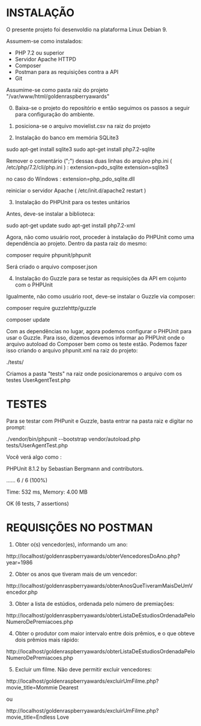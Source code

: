 INSTALAÇÃO
==========


O presente projeto foi desenvoldio na plataforma Linux Debian 9.

Assumem-se como instalados:

- PHP 7.2 ou superior
- Servidor Apache HTTPD
- Composer
- Postman para as requisições contra a API
- Git


Assumime-se como pasta raiz do projeto "/var/www/html/goldenraspberryawards"


0) Baixa-se o projeto do repositório e então seguimos os passos a seguir para configuração do ambiente.


1) posiciona-se o arquivo movielist.csv na raiz do projeto


2) Instalação do banco em memória SQLite3

sudo apt-get install sqlite3
sudo apt-get install php7.2-sqlite

Remover o comentário (";") dessas duas linhas do arquivo php.ini ( /etc/php/7.2/cli/php.ini ) :
extension=pdo_sqlite
extension=sqlite3

no caso do Windows : extension=php_pdo_sqlite.dll

reiniciar o servidor Apache ( /etc/init.d/apache2 restart )


3) Instalação do PHPUnit para os testes unitários

Antes, deve-se instalar a biblioteca:

sudo apt-get update
sudo apt-get install php7.2-xml

Agora, não como usuário root, proceder à instalação do PHPUnit como uma dependência ao projeto. Dentro da pasta raiz do mesmo:

composer require phpunit/phpunit

Será criado o arquivo composer.json


4) Instalação do Guzzle para se testar as requisições da API em cojunto com o PHPUnit

Igualmente, não como usuário root, deve-se instalar o Guzzle via composer:

composer require guzzlehttp/guzzle

composer update


Com as dependências no lugar, agora podemos configurar o PHPUnit para usar o Guzzle. Para isso, dizemos devemos informar ao PHPUnit onde o arquivo autoload do Composer bem como os teste estão. Podemos fazer isso criando o arquivo phpunit.xml na raiz do projeto:

<?xml version="1.0" encoding="UTF-8"?>
<phpunit bootstrap="vendor/autoload.php">
    <testsuites>
        <testsuite name="REST API Test Suite">
            <directory suffix=".php">./tests/</directory>
        </testsuite>
    </testsuites>
</phpunit>


Criamos a pasta "tests" na raiz onde posicionaremos o arquivo com os testes UserAgentTest.php



TESTES
======

Para se testar com PHPunit e Guzzle, basta entrar na pasta raiz e digitar no prompt:

./vendor/bin/phpunit --bootstrap vendor/autoload.php tests/UserAgentTest.php

Você verá algo como :

PHPUnit 8.1.2 by Sebastian Bergmann and contributors.

......                                                              6 / 6 (100%)

Time: 532 ms, Memory: 4.00 MB

OK (6 tests, 7 assertions)




REQUISIÇÕES NO POSTMAN
======================


1) Obter o(s) vencedor(es), informando um ano:

http://localhost/goldenraspberryawards/obterVencedoresDoAno.php?year=1986


2) Obter os anos que tiveram mais de um vencedor:

http://localhost/goldenraspberryawards/obterAnosQueTiveramMaisDeUmVencedor.php


3) Obter a lista de estúdios, ordenada pelo número de premiações:

http://localhost/goldenraspberryawards/obterListaDeEstudiosOrdenadaPeloNumeroDePremiacoes.php


4) Obter o produtor com maior intervalo entre dois prêmios, e o que obteve dois prêmios mais rápido:

http://localhost/goldenraspberryawards/obterListaDeEstudiosOrdenadaPeloNumeroDePremiacoes.php


5) Excluir um filme. Não deve permitir excluir vencedores:

http://localhost/goldenraspberryawards/excluirUmFilme.php?movie_title=Mommie Dearest

ou

http://localhost/goldenraspberryawards/excluirUmFilme.php?movie_title=Endless Love



